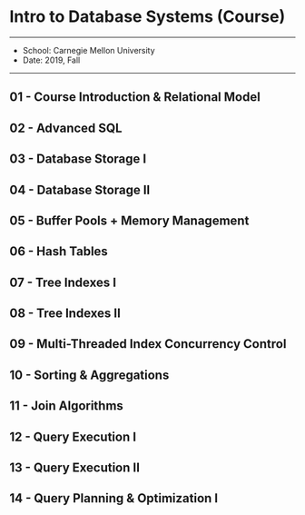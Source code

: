 # Intro to Database Systems (Course)

------
- School: Carnegie Mellon University
- Date: 2019, Fall
------

## 01 - Course Introduction & Relational Model
## 02 - Advanced SQL
## 03 - Database Storage I
## 04 - Database Storage II
## 05 - Buffer Pools + Memory Management
## 06 - Hash Tables
## 07 - Tree Indexes I
## 08 - Tree Indexes II
## 09 - Multi-Threaded Index Concurrency Control
## 10 - Sorting & Aggregations
## 11 - Join Algorithms
## 12 - Query Execution I
## 13 - Query Execution II
## 14 - Query Planning & Optimization I
